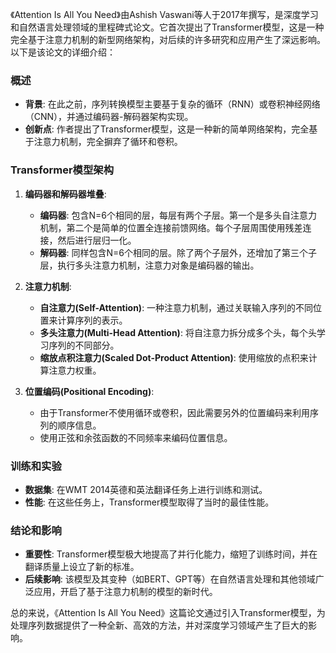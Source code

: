 《Attention Is All You Need》由Ashish Vaswani等人于2017年撰写，是深度学习和自然语言处理领域的里程碑式论文。它首次提出了Transformer模型，这是一种完全基于注意力机制的新型网络架构，对后续的许多研究和应用产生了深远影响。以下是该论文的详细介绍：

### 概述

- **背景**: 在此之前，序列转换模型主要基于复杂的循环（RNN）或卷积神经网络（CNN），并通过编码器-解码器架构实现。
- **创新点**: 作者提出了Transformer模型，这是一种新的简单网络架构，完全基于注意力机制，完全摒弃了循环和卷积。

### Transformer模型架构

1. **编码器和解码器堆叠**:

   - **编码器**: 包含N=6个相同的层，每层有两个子层。第一个是多头自注意力机制，第二个是简单的位置全连接前馈网络。每个子层周围使用残差连接，然后进行层归一化。
   - **解码器**: 同样包含N=6个相同的层。除了两个子层外，还增加了第三个子层，执行多头注意力机制，注意力对象是编码器的输出。
2. **注意力机制**:

   - **自注意力(Self-Attention)**: 一种注意力机制，通过关联输入序列的不同位置来计算序列的表示。
   - **多头注意力(Multi-Head Attention)**: 将自注意力拆分成多个头，每个头学习序列的不同部分。
   - **缩放点积注意力(Scaled Dot-Product Attention)**: 使用缩放的点积来计算注意力权重。
3. **位置编码(Positional Encoding)**:

   - 由于Transformer不使用循环或卷积，因此需要另外的位置编码来利用序列的顺序信息。
   - 使用正弦和余弦函数的不同频率来编码位置信息。

### 训练和实验

- **数据集**: 在WMT 2014英德和英法翻译任务上进行训练和测试。
- **性能**: 在这些任务上，Transformer模型取得了当时的最佳性能。

### 结论和影响

- **重要性**: Transformer模型极大地提高了并行化能力，缩短了训练时间，并在翻译质量上设立了新的标准。
- **后续影响**: 该模型及其变种（如BERT、GPT等）在自然语言处理和其他领域广泛应用，开启了基于注意力机制的模型的新时代。

总的来说，《Attention Is All You Need》这篇论文通过引入Transformer模型，为处理序列数据提供了一种全新、高效的方法，并对深度学习领域产生了巨大的影响。
